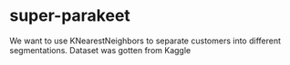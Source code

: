 # super-parakeet
We want to use KNearestNeighbors to separate customers into different segmentations.
Dataset was gotten from Kaggle


